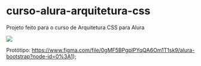 # curso-alura-arquitetura-css
Projeto feito para o curso de Arquitetura CSS para Alura

![](./Screenshot%FrutaeFruto.png)

Protótipo: https://www.figma.com/file/0gMF5BPgplPYqQA6Om1T1sk9/alura-bootstrap?node-id=0%3A1);

